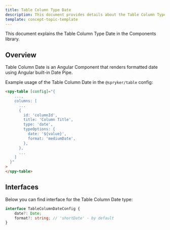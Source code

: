 ```yaml
---
title: Table Column Type Date
description: This document provides details about the Table Column Type Date in the Components Library.
template: concept-topic-template
---
```


This document explains the Table Column Type Date in the Components library.

## Overview

Table Column Date is an Angular Component that renders formatted date using Angular built-in Date Pipe.

Example usage of the Table Column Date in the `@spryker/table` config:

```html
<spy-table [config]="{
    ...,
    columns: [
      ...
      {
        id: 'columnId',
        title: 'Column Title',
        type: 'date',
        typeOptions: {
          date: '${value}',
          format: 'mediumDate',
        },
      },
      ...
    ]
  }"
>
</spy-table>
```

## Interfaces

Below you can find interface for the Table Column Date type:

```ts
interface TableColumnDateConfig {
    date?: Date;
    format?: string; // 'shortDate' - by default
}
```
